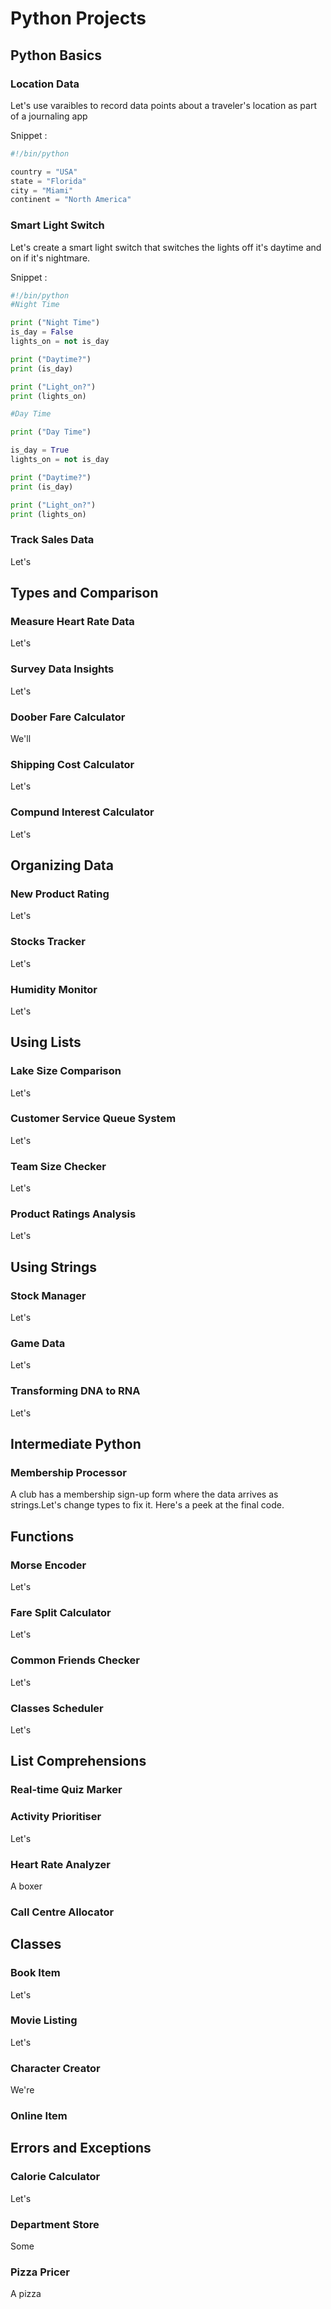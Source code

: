 # Python Projects

## Python Basics

### Location Data
 Let's use varaibles to record data points about
 a traveler's location as part of a journaling
 app 

 Snippet :
 ```python 
 #!/bin/python 

 country = "USA"
 state = "Florida"
 city = "Miami"
 continent = "North America"
 ```

### Smart Light Switch 
 Let's create a smart light switch that switches
 the lights off it's daytime and on if it's nightmare.

 Snippet :
 ```python
 #!/bin/python
 #Night Time

 print ("Night Time")
 is_day = False
 lights_on = not is_day

 print ("Daytime?")
 print (is_day)

 print ("Light_on?")
 print (lights_on)

 #Day Time

 print ("Day Time")

 is_day = True
 lights_on = not is_day

 print ("Daytime?")
 print (is_day)

 print ("Light_on?")
 print (lights_on)
 ```

### Track Sales Data
 Let's

## Types and Comparison

### Measure Heart Rate Data
 Let's

### Survey Data Insights
 Let's

### Doober Fare Calculator
 We'll

### Shipping Cost Calculator
 Let's

### Compund Interest Calculator
 Let's

## Organizing Data

### New Product Rating
 Let's

### Stocks Tracker
 Let's

### Humidity Monitor
 Let's

## Using Lists

### Lake Size Comparison
 Let's

### Customer Service Queue System
 Let's

### Team Size Checker 
 Let's

### Product Ratings Analysis
 Let's

## Using Strings 

### Stock Manager
 Let's

### Game Data
 Let's

### Transforming DNA to RNA 
 Let's

## Intermediate Python

### Membership Processor 
 A club has a membership sign-up form where the
 data arrives as strings.Let's change types
 to fix it. Here's a peek at the final code.

## Functions

### Morse Encoder
 Let's

### Fare Split Calculator
 Let's

### Common Friends Checker
 Let's

### Classes Scheduler
 Let's

## List Comprehensions

### Real-time Quiz Marker

### Activity Prioritiser
 Let's

### Heart Rate Analyzer 
 A boxer 

### Call Centre Allocator

## Classes

### Book Item
 Let's

### Movie Listing 
 Let's

### Character Creator
 We're

### Online Item

## Errors and Exceptions

### Calorie Calculator
 Let's

### Department Store
 Some

### Pizza Pricer
 A pizza 












